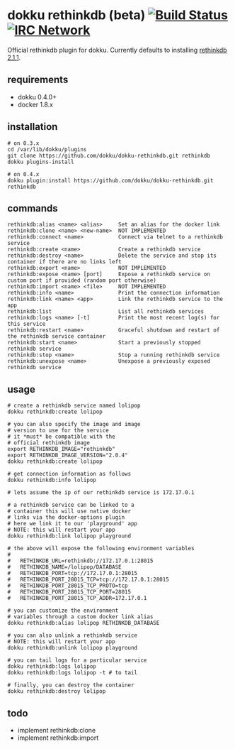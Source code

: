 # dokku rethinkdb (beta) [![Build Status](https://img.shields.io/travis/dokku/dokku-rethinkdb.svg?branch=master "Build Status")](https://travis-ci.org/dokku/dokku-rethinkdb) [![IRC Network](https://img.shields.io/badge/irc-freenode-blue.svg "IRC Freenode")](https://webchat.freenode.net/?channels=dokku)

Official rethinkdb plugin for dokku. Currently defaults to installing [rethinkdb 2.1.1](https://hub.docker.com/_/rethinkdb/).

## requirements

- dokku 0.4.0+
- docker 1.8.x

## installation

```shell
# on 0.3.x
cd /var/lib/dokku/plugins
git clone https://github.com/dokku/dokku-rethinkdb.git rethinkdb
dokku plugins-install

# on 0.4.x
dokku plugin:install https://github.com/dokku/dokku-rethinkdb.git rethinkdb
```

## commands

```
rethinkdb:alias <name> <alias>     Set an alias for the docker link
rethinkdb:clone <name> <new-name>  NOT IMPLEMENTED
rethinkdb:connect <name>           Connect via telnet to a rethinkdb service
rethinkdb:create <name>            Create a rethinkdb service
rethinkdb:destroy <name>           Delete the service and stop its container if there are no links left
rethinkdb:export <name>            NOT IMPLEMENTED
rethinkdb:expose <name> [port]     Expose a rethinkdb service on custom port if provided (random port otherwise)
rethinkdb:import <name> <file>     NOT IMPLEMENTED
rethinkdb:info <name>              Print the connection information
rethinkdb:link <name> <app>        Link the rethinkdb service to the app
rethinkdb:list                     List all rethinkdb services
rethinkdb:logs <name> [-t]         Print the most recent log(s) for this service
rethinkdb:restart <name>           Graceful shutdown and restart of the rethinkdb service container
rethinkdb:start <name>             Start a previously stopped rethinkdb service
rethinkdb:stop <name>              Stop a running rethinkdb service
rethinkdb:unexpose <name>          Unexpose a previously exposed rethinkdb service
```

## usage

```shell
# create a rethinkdb service named lolipop
dokku rethinkdb:create lolipop

# you can also specify the image and image
# version to use for the service
# it *must* be compatible with the
# official rethinkdb image
export RETHINKDB_IMAGE="rethinkdb"
export RETHINKDB_IMAGE_VERSION="2.0.4"
dokku rethinkdb:create lolipop

# get connection information as follows
dokku rethinkdb:info lolipop

# lets assume the ip of our rethinkdb service is 172.17.0.1

# a rethinkdb service can be linked to a
# container this will use native docker
# links via the docker-options plugin
# here we link it to our 'playground' app
# NOTE: this will restart your app
dokku rethinkdb:link lolipop playground

# the above will expose the following environment variables
#
#   RETHINKDB_URL=rethinkdb://172.17.0.1:28015
#   RETHINKDB_NAME=/lolipop/DATABASE
#   RETHINKDB_PORT=tcp://172.17.0.1:28015
#   RETHINKDB_PORT_28015_TCP=tcp://172.17.0.1:28015
#   RETHINKDB_PORT_28015_TCP_PROTO=tcp
#   RETHINKDB_PORT_28015_TCP_PORT=28015
#   RETHINKDB_PORT_28015_TCP_ADDR=172.17.0.1

# you can customize the environment
# variables through a custom docker link alias
dokku rethinkdb:alias lolipop RETHINKDB_DATABASE

# you can also unlink a rethinkdb service
# NOTE: this will restart your app
dokku rethinkdb:unlink lolipop playground

# you can tail logs for a particular service
dokku rethinkdb:logs lolipop
dokku rethinkdb:logs lolipop -t # to tail

# finally, you can destroy the container
dokku rethinkdb:destroy lolipop
```

## todo

- implement rethinkdb:clone
- implement rethinkdb:import
